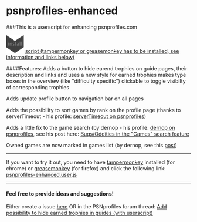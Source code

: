 # psnprofiles-enhanced
###This is a userscript for enhancing psnprofiles.com 

[install-link]: https://github.com/Barokai/psnprofiles-enhanced/raw/master/psnprofiles-enhanced.user.js
[logo]: https://github.com/Barokai/psnprofiles-enhanced/raw/master/img/install48.png (install userscript)
[![alt text][logo]][install-link]  [script (tampermonkey or greasemonkey has to be installed, see information and links below)](https://github.com/Barokai/psnprofiles-enhanced/raw/master/psnprofiles-enhanced.user.js)


####Features:
Adds a button to hide earend trophies on guide pages, their description and links and uses a new style for earned trophies
makes type boxes in the overview (like "difficulty specific") clickable to toggle visibilty of corresponding trophies

Adds update profile button to navigation bar on all pages

Adds the possibility to sort games by rank on the profile page (thanks to serverTimeout - his profile: [serverTimeout on psnprofiles](http://psnprofiles.com/forums/user/80890-servertimeout/))

Adds a little fix to the game search (by dernop - his profile: [dernop on psnprofiles](http://psnprofiles.com/forums/user/45256-dernop/), see his post here: [Bugs/Oddities in the "Games" search feature](http://psnprofiles.com/forums/topic/32107-bugsoddities-in-the-games-search-feature/#entry777278) 

Owned games are now marked in games list (by dernop, see this [post](http://psnprofiles.com/forums/topic/35583-add-possibility-to-hide-earned-trophies-in-guides-with-userscript/#entry932561))

---

If you want to try it out, you need to have [tampermonkey](https://chrome.google.com/webstore/detail/tampermonkey/dhdgffkkebhmkfjojejmpbldmpobfkfo?) installed (for chrome) or [greasemonkey](https://addons.mozilla.org/de/firefox/addon/greasemonkey/) (for firefox) and click the following link: [psnprofiles-enhanced.user.js](https://github.com/Barokai/psnprofiles-enhanced/raw/master/psnprofiles-enhanced.user.js)

---

#### Feel free to provide ideas and suggestions!
Either create a issue [here](https://github.com/Barokai/psnprofiles-enhanced/issues) OR in the PSNprofiles forum thread: [Add possibility to hide earned trophies in guides (with userscript)](http://psnprofiles.com/forums/topic/35583-add-possibility-to-hide-earned-trophies-in-guides-with-userscript/#entry925441)

